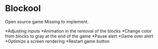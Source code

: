 # Blockool
Open source game 
Missing to implement.

 *Adjusting inputs
 *Animation in the removal of the blocks
 *Change color from blocks to gray at the end of the game
 *Pause alert
 *Game over alert
 *Optimize a screen rendering
 *Restart game button
